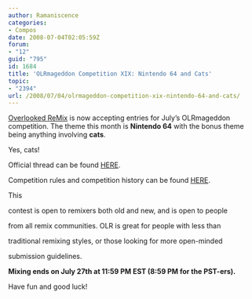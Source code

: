 ```yaml
---
author: Ramaniscence
categories:
- Compos
date: 2008-07-04T02:05:59Z
forum:
- "12"
guid: "795"
id: 1684
title: 'OLRmageddon Competition XIX: Nintendo 64 and Cats'
topic:
- "2394"
url: /2008/07/04/olrmageddon-competition-xix-nintendo-64-and-cats/
---
```


<a target="_self" href="http://olremix.org">Overlooked ReMix</a> is now accepting entries for July&#8217;s OLRmageddon competition. The theme this month is **Nintendo 64** with the bonus theme being anything involving **cats**. 

Yes, cats!

Official thread can be found <a target="_self" href="http://olremix.org/forum/viewtopic.php?t=8333">HERE</a>.  
<a target="_self" href="http://olremix.org/forum/viewtopic.php?t=8333"></a>
  
Competition rules and competition history can be found <a target="_self" href="http://olremix.org/forum/viewtopic.php?t=6603">HERE</a>.

This
  
contest is open to remixers both old and new, and is open to people
  
from all remix communities. OLR is great for people with less than
  
traditional remixing styles, or those looking for more open-minded
  
submission guidelines.

<span class="postbody"><strong>Mixing ends on July 27th at 11:59 PM EST (8:59 PM for the PST-ers).</strong></span>

Have fun and good luck!